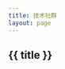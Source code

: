 ```yaml
---
title: 技术社群
layout: page
---
```


<script lang="ts" setup>
import VPFeatures from 'vitepress/dist/client/theme-default/components/VPFeatures.vue'
import works from './orgs'
</script>

<main class="xl:max-w-[980px] max-w-7/8 mx-auto">
    <section v-for="([title, work]) in Object.entries(works)" :key="title">
        <h1 class="text-[1.2rem] text-gray-500 mt-10">
        {{ title }}
        </h1>
        <VPFeatures :features="work" class="my-6" />
    </section>
</main>

<style scoped>
:deep(.VPFeatures ){
    padding: 0;
}
</style>
